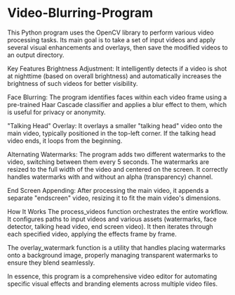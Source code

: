 # Video-Blurring-Program
This Python program uses the OpenCV library to perform various video processing tasks. Its main goal is to take a set of input videos and apply several visual enhancements and overlays, then save the modified videos to an output directory.

Key Features
Brightness Adjustment: It intelligently detects if a video is shot at nighttime (based on overall brightness) and automatically increases the brightness of such videos for better visibility.

Face Blurring: The program identifies faces within each video frame using a pre-trained Haar Cascade classifier and applies a blur effect to them, which is useful for privacy or anonymity.

"Talking Head" Overlay: It overlays a smaller "talking head" video onto the main video, typically positioned in the top-left corner. If the talking head video ends, it loops from the beginning.

Alternating Watermarks: The program adds two different watermarks to the video, switching between them every 5 seconds. The watermarks are resized to the full width of the video and centered on the screen. It correctly handles watermarks with and without an alpha (transparency) channel.

End Screen Appending: After processing the main video, it appends a separate "endscreen" video, resizing it to fit the main video's dimensions.

How It Works
The process_videos function orchestrates the entire workflow. It configures paths to input videos and various assets (watermarks, face detector, talking head video, end screen video). It then iterates through each specified video, applying the effects frame by frame.

The overlay_watermark function is a utility that handles placing watermarks onto a background image, properly managing transparent watermarks to ensure they blend seamlessly.

In essence, this program is a comprehensive video editor for automating specific visual effects and branding elements across multiple video files.

